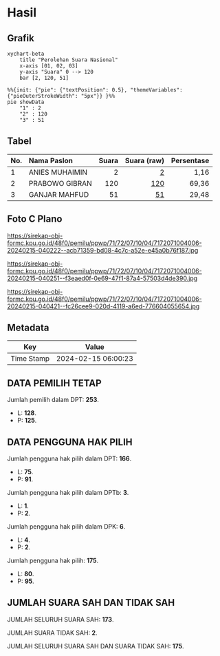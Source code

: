 # Hasil

## Grafik

```mermaid
xychart-beta
    title "Perolehan Suara Nasional"
    x-axis [01, 02, 03]
    y-axis "Suara" 0 --> 120
    bar [2, 120, 51]
```

```mermaid
%%{init: {"pie": {"textPosition": 0.5}, "themeVariables": {"pieOuterStrokeWidth": "5px"}} }%%
pie showData
    "1" : 2
    "2" : 120
    "3" : 51
```

## Tabel

| No. | Nama Paslon    | Suara | Suara (raw) | Persentase |
|:--- |:-------------- | -----:| -----------:| ----------:|
| 1   | ANIES MUHAIMIN | 2     | [2][p-1]    | 1,16       |
| 2   | PRABOWO GIBRAN | 120   | [120][p-2]  | 69,36      |
| 3   | GANJAR MAHFUD  | 51    | [51][p-3]   | 29,48      |


[p-1]: https://github.com/gigit-pemilu/pemilu-2024/blob/main/pilpres/hitung-suara/sub/71-sulawesi-utara/sub/72-kota-bitung/sub/07-maesa/sub/1004-bitung-tengah/sub/006-tps/sub/paslon-1.txt
[p-2]: https://github.com/gigit-pemilu/pemilu-2024/blob/main/pilpres/hitung-suara/sub/71-sulawesi-utara/sub/72-kota-bitung/sub/07-maesa/sub/1004-bitung-tengah/sub/006-tps/sub/paslon-2.txt
[p-3]: https://github.com/gigit-pemilu/pemilu-2024/blob/main/pilpres/hitung-suara/sub/71-sulawesi-utara/sub/72-kota-bitung/sub/07-maesa/sub/1004-bitung-tengah/sub/006-tps/sub/paslon-3.txt

## Foto C Plano

https://sirekap-obj-formc.kpu.go.id/48f0/pemilu/ppwp/71/72/07/10/04/7172071004006-20240215-040222--acb71359-bd08-4c7c-a52e-e45a0b76f187.jpg

https://sirekap-obj-formc.kpu.go.id/48f0/pemilu/ppwp/71/72/07/10/04/7172071004006-20240215-040251--f3eaed0f-0e69-47f1-87a4-57503d4de390.jpg

https://sirekap-obj-formc.kpu.go.id/48f0/pemilu/ppwp/71/72/07/10/04/7172071004006-20240215-040421--fc26cee9-020d-4119-a6ed-776604055654.jpg


## Metadata

| Key        | Value               |
| ---------- | ------------------- |
| Time Stamp | 2024-02-15 06:00:23 |


## DATA PEMILIH TETAP

Jumlah pemilih dalam DPT: **253**.
 * L: **128**.
 * P: **125**.

## DATA PENGGUNA HAK PILIH

Jumlah pengguna hak pilih dalam DPT: **166**.
 * L: **75**.
 * P: **91**.

Jumlah pengguna hak pilih dalam DPTb: **3**.
 * L: **1**.
 * P: **2**.

Jumlah pengguna hak pilih dalam DPK: **6**.
 * L: **4**.
 * P: **2**.

Jumlah pengguna hak pilih: **175**.
 * L: **80**.
 * P: **95**.

## JUMLAH SUARA SAH DAN TIDAK SAH

JUMLAH SELURUH SUARA SAH: **173**.

JUMLAH SUARA TIDAK SAH: **2**.

JUMLAH SELURUH SUARA SAH DAN SUARA TIDAK SAH: **175**.


